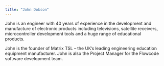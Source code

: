 ```yaml
---
title: "John Dobson"
---
```


John is an engineer with 40 years of experience in the development and manufacture of electronic products including televisions, satellite receivers, microcontroller development tools and a huge range of educational products.

John is the founder of Matrix TSL – the UK’s leading engineering education equipment manufacturer. John is also the Project Manager for the Flowcode software development team.
